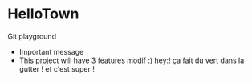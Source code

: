 # HelloTown
Git playground

- Important message
- This project will have 3 features
modif :)
hey:! ça fait du vert dans la gutter !
et c'est super !
